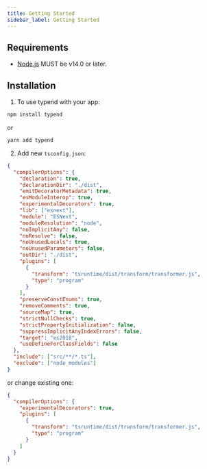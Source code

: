 ```yaml
---
title: Getting Started
sidebar_label: Getting Started
---
```


## Requirements

- [Node.js][nodejs] MUST be v14.0 or later.

## Installation

1. To use typend with your app:

```bash
npm install typend
```

or

```bash
yarn add typend
```

2. Add new `tsconfig.json`:

```json
{
  "compilerOptions": {
    "declaration": true,
    "declarationDir": "./dist",
    "emitDecoratorMetadata": true,
    "esModuleInterop": true,
    "experimentalDecorators": true,
    "lib": ["esnext"],
    "module": "ESNext",
    "moduleResolution": "node",
    "noImplicitAny": false,
    "noResolve": false,
    "noUnusedLocals": true,
    "noUnusedParameters": false,
    "outDir": "./dist",
    "plugins": [
      {
        "transform": "tsruntime/dist/transform/transformer.js",
        "type": "program"
      }
    ],
    "preserveConstEnums": true,
    "removeComments": true,
    "sourceMap": true,
    "strictNullChecks": true,
    "strictPropertyInitialization": false,
    "suppressImplicitAnyIndexErrors": false,
    "target": "es2018",
    "useDefineForClassFields": false
  },
  "include": ["src/**/*.ts"],
  "exclude": ["node_modules"]
}
```

or change existing one:

```json
{
  "compilerOptions": {
    "experimentalDecorators": true,
    "plugins": [
      {
        "transform": "tsruntime/dist/transform/transformer.js",
        "type": "program"
      }
    ]
  }
}
```

[package-homepage]: https://eveble.github.io/typend/
[nodejs]: https://nodejs.org/
